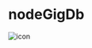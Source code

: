 # nodeGigDb


![icon](https://github.com/kfiddle/nodeGigDb/assets/68034977/74d6c89a-138a-4e2f-b829-ceada1af6e0d)
